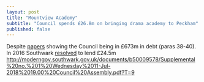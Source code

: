 ```yaml
---
layout: post
title: "Mountview Academy"
subtitle: "Council spends £26.8m on bringing drama academy to Peckham"
published: false
---
```

Despite [papers](http://moderngov.southwark.gov.uk/documents/b50009578/Supplemental%20no.%201%20Wednesday%2011-Jul-2018%2019.00%20Council%20Assembly.pdf?T=9) showing the Council being in £673m in debt (paras 38-40).
In 2016 Southwark [resolved](http://moderngov.southwark.gov.uk/ieDecisionDetails.aspx?Id=5900) to lend £24.5m http://moderngov.southwark.gov.uk/documents/b50009578/Supplemental%20no.%201%20Wednesday%2011-Jul-2018%2019.00%20Council%20Assembly.pdf?T=9
